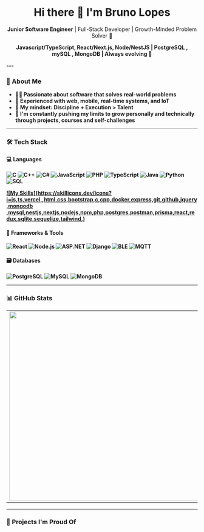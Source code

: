 <h1 align="center">Hi there 👋 I'm Bruno Lopes</h1>

<p align="center">
  <b>Junior Software Engineer</b> | Full-Stack Developer | Growth-Minded Problem Solver 🚀  
</p>
<p align="center">
  <b> Javascript/TypeScript, React/Next.js, Node/NestJS | PostgreSQL , mySQL , MongoDB | Always evolving 🚀 
</p>
---

### 🧠 About Me
- 👨‍💻 Passionate about software that solves **real-world problems**
- 🔧 Experienced with **web, mobile, real-time systems**, and **IoT**
- 🎯 My mindset: **Discipline + Execution > Talent**
- 🧗 I'm constantly pushing my limits to grow personally and technically through projects, courses and self-challenges



---

### 🛠️ Tech Stack

#### 💻 Languages
![C](https://img.shields.io/badge/C-00599C?style=flat-square&logo=c&logoColor=white)
![C++](https://img.shields.io/badge/C++-00599C?style=flat-square&logo=c%2B%2B&logoColor=white)
![C#](https://img.shields.io/badge/C%23-239120?style=flat-square&logo=c-sharp&logoColor=white)
![JavaScript](https://img.shields.io/badge/JavaScript-F7DF1E?style=flat-square&logo=javascript&logoColor=black)
![PHP](https://img.shields.io/badge/PHP-777BB4?style=flat-square&logo=php&logoColor=white)
![TypeScript](https://img.shields.io/badge/TypeScript-007ACC?style=flat-square&logo=typescript&logoColor=white)
![Java](https://img.shields.io/badge/Java-ED8B00?style=flat-square&logo=java&logoColor=white)
![Python](https://img.shields.io/badge/Python-3776AB?style=flat-square&logo=python&logoColor=white)
![SQL](https://img.shields.io/badge/SQL-4479A1?style=flat-square&logo=postgresql&logoColor=white)

[![My Skills](https://skillicons.dev/icons?i=js,ts,vercel,,html,css,bootstrap,c,cpp,docker,express,git,github,jquery,mongodb	,mysql,nestjs,nextjs,nodejs,npm,php,postgres,postman,prisma,react,redux,sqlite,sequelize,tailwind,)](https://skillicons.dev)


#### 🔧 Frameworks & Tools
![React](https://img.shields.io/badge/React-20232A?style=flat-square&logo=react&logoColor=61DAFB)
![Node.js](https://img.shields.io/badge/Node.js-339933?style=flat-square&logo=nodedotjs&logoColor=white)
![ASP.NET](https://img.shields.io/badge/ASP.NET-512BD4?style=flat-square&logo=dotnet&logoColor=white)
![Django](https://img.shields.io/badge/Django-092E20?style=flat-square&logo=django&logoColor=white)
![BLE](https://img.shields.io/badge/BLE-Bluetooth?style=flat-square&logo=bluetooth&logoColor=white)
![MQTT](https://img.shields.io/badge/MQTT-660066?style=flat-square&logo=verizon&logoColor=white)

#### 🗃️ Databases
![PostgreSQL](https://img.shields.io/badge/PostgreSQL-336791?style=flat-square&logo=postgresql&logoColor=white)
![MySQL](https://img.shields.io/badge/MySQL-005C84?style=flat-square&logo=mysql&logoColor=white)
![MongoDB](https://img.shields.io/badge/MongoDB-4EA94B?style=flat-square&logo=mongodb&logoColor=white)

---

### 📊 GitHub Stats

<table align="center">
  <tr>
    <td>
      <img src="https://github-readme-stats.vercel.app/api?username=brunolopes9&show_icons=true&theme=tokyonight" width="500"/>
    </td>
    <td>
      <img src="https://github-readme-stats.vercel.app/api/top-langs/?username=brunolopes9&layout=compact&theme=tokyonight" width="400"/>
    </td>
  </tr>
</table>


---

### 🚀 Projects I'm Proud Of

